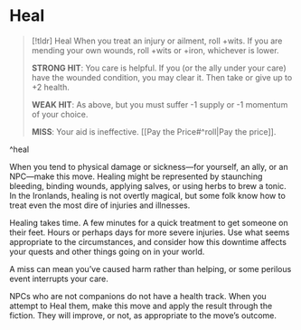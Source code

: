 # Heal
> [!tldr] Heal
> When you treat an injury or ailment, roll +wits. If you are mending your own wounds, roll +wits or +iron, whichever is lower.
> 
> **STRONG HIT**: You care is helpful. If you (or the ally under your care) have the wounded condition, you may clear it. Then take or give up to +2 health.
> 
> **WEAK HIT**: As above, but you must suffer -1 supply or -1 momentum of your choice.
> 
> **MISS**: Your aid is ineffective. [[Pay the Price#^roll|Pay the price]].

^heal

When you tend to physical damage or sickness—for yourself, an ally, or an NPC—make this move. Healing might be represented by staunching bleeding, binding wounds, applying salves, or using herbs to brew a tonic. In the Ironlands, healing is not overtly magical, but some folk know how to treat even the most dire of injuries and illnesses.

Healing takes time. A few minutes for a quick treatment to get someone on their feet. Hours or perhaps days for more severe injuries. Use what seems appropriate to the circumstances, and consider how this downtime affects your quests and other things going on in your world.

A miss can mean you’ve caused harm rather than helping, or some perilous event interrupts your care.

NPCs who are not companions do not have a health track. When you attempt to Heal them, make this move and apply the result through the fiction. They will improve, or not, as appropriate to the move’s outcome.